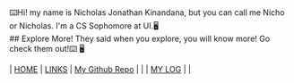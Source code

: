 
<br>
⌨️Hi! my name is Nicholas Jonathan Kinandana, but you can call me Nicho or Nicholas. I'm a CS Sophomore at UI.🖥

<br>
## Explore More!
They said when you explore, you will know more! Go check them out!⌨️ 🖥

| [HOME](https://nichoje.github.io/os212/) | [LINKS](links.md) | [My Github Repo](https://github.com/nichoje/os212) |
| | [MY LOG](https://nichoje.github.io/os212/TXT/mylog.txt) | |




